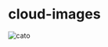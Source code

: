 # cloud-images

![cato](https://github.com/user-attachments/assets/f46e8220-2980-4bb5-a4b8-2c298e3faf1f)
